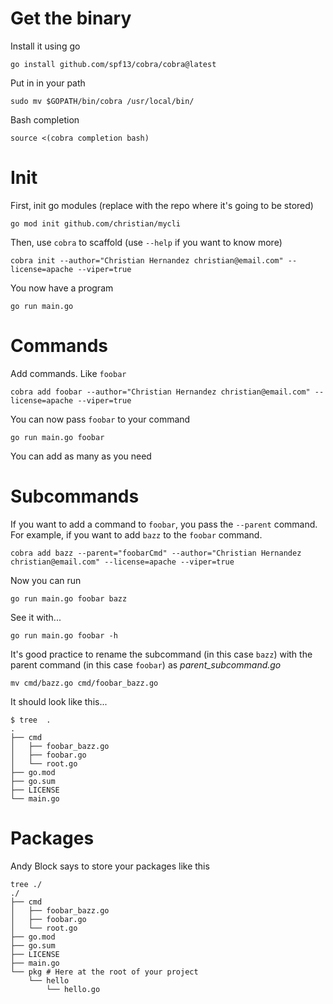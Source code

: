 # Get the binary

Install it using go

```shell
go install github.com/spf13/cobra/cobra@latest
```

Put in in your path

```shell
sudo mv $GOPATH/bin/cobra /usr/local/bin/
```

Bash completion

```shell
source <(cobra completion bash)
```

# Init

First, init go modules (replace with the repo where it's going to be stored)

```shell
go mod init github.com/christian/mycli
```

Then, use `cobra` to scaffold (use `--help` if you want to know more)

```shell
cobra init --author="Christian Hernandez christian@email.com" --license=apache --viper=true
```

You now have a program

```shell
go run main.go
```

# Commands

Add commands. Like `foobar`

```shell
cobra add foobar --author="Christian Hernandez christian@email.com" --license=apache --viper=true
```

You can now pass `foobar` to your command

```shell
go run main.go foobar
```

You can add as many as you need

# Subcommands

If you want to add a command to `foobar`, you pass the `--parent` command. For example, if you want to add `bazz` to the `foobar` command.

```shell
cobra add bazz --parent="foobarCmd" --author="Christian Hernandez christian@email.com" --license=apache --viper=true
```

Now you can run

```shell
go run main.go foobar bazz
```


See it with...

```shell
go run main.go foobar -h
```

It's good practice to rename the subcommand (in this case `bazz`) with the parent command (in this case `foobar`) as *parent_subcommand.go*

```shell
mv cmd/bazz.go cmd/foobar_bazz.go
```

It should look like this...

```
$ tree  .
.
├── cmd
│   ├── foobar_bazz.go
│   ├── foobar.go
│   └── root.go
├── go.mod
├── go.sum
├── LICENSE
└── main.go
```

# Packages

Andy Block says to store your packages like this

```
tree ./
./
├── cmd
│   ├── foobar_bazz.go
│   ├── foobar.go
│   └── root.go
├── go.mod
├── go.sum
├── LICENSE
├── main.go
└── pkg # Here at the root of your project
    └── hello
        └── hello.go
```
